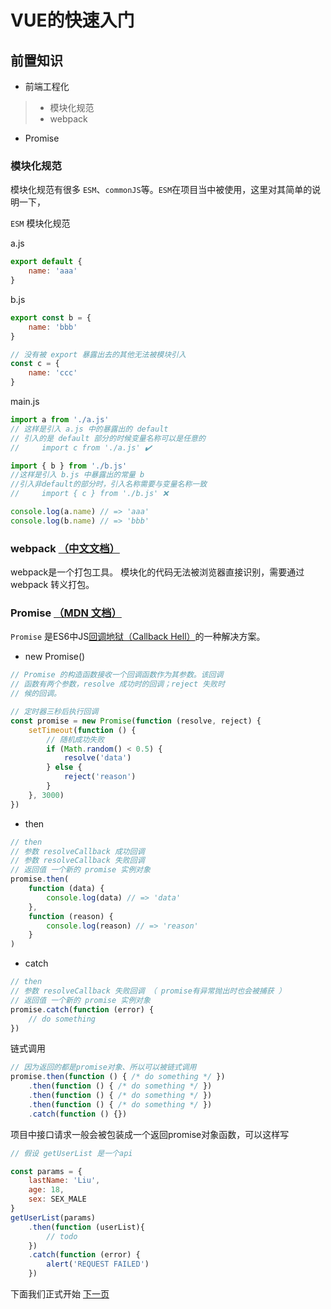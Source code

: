 # VUE的快速入门
## 前置知识
- 前端工程化
> - 模块化规范
> - webpack
- Promise
### 模块化规范
模块化规范有很多 `ESM`、`commonJS`等。`ESM`在项目当中被使用，这里对其简单的说明一下，

`ESM` 模块化规范

a.js
```javascript
export default {
    name: 'aaa'
}
```
b.js
```javascript
export const b = {
    name: 'bbb'
}

// 没有被 export 暴露出去的其他无法被模块引入
const c = {
    name: 'ccc'
}
```
main.js
```javascript
import a from './a.js' 
// 这样是引入 a.js 中的暴露出的 default
// 引入的是 default 部分的时候变量名称可以是任意的
//     import c from './a.js' ✔️

import { b } from './b.js'
//这样是引入 b.js 中暴露出的常量 b
//引入非default的部分时，引入名称需要与变量名称一致
//     import { c } from './b.js' ❌

console.log(a.name) // => 'aaa'
console.log(b.name) // => 'bbb'
```

### webpack [（中文文档）](https://webpack.docschina.org/concepts/)

webpack是一个打包工具。
模块化的代码无法被浏览器直接识别，需要通过 webpack 转义打包。

### Promise [（MDN 文档）](https://developer.mozilla.org/zh-CN/docs/Web/JavaScript/Reference/Global_Objects/Promise)
`Promise` 是ES6中JS[回调地狱（Callback Hell）](https://zhuanlan.zhihu.com/p/39580112)的一种解决方案。

- new Promise()
```javaScript
// Promise 的构造函数接收一个回调函数作为其参数。该回调
// 函数有两个参数，resolve 成功时的回调；reject 失败时
// 候的回调。

// 定时器三秒后执行回调
const promise = new Promise(function (resolve, reject) {
    setTimeout(function () {
        // 随机成功失败
        if (Math.random() < 0.5) {
            resolve('data')
        } else {
            reject('reason')
        }
    }, 3000)
})
```
- then
```javaScript
// then
// 参数 resolveCallback 成功回调
// 参数 resolveCallback 失败回调
// 返回值 一个新的 promise 实例对象
promise.then(
    function (data) {
        console.log(data) // => 'data'
    },
    function (reason) {
        console.log(reason) // => 'reason'
    }
)
```
- catch
```javaScript
// then
// 参数 resolveCallback 失败回调 （ promise有异常抛出时也会被捕获 ）
// 返回值 一个新的 promise 实例对象
promise.catch(function (error) {
    // do something
})
```
链式调用
```javaScript
// 因为返回的都是promise对象、所以可以被链式调用
promise.then(function () { /* do something */ })
    .then(function () { /* do something */ })
    .then(function () { /* do something */ })
    .then(function () { /* do something */ })
    .catch(function () {})
```
项目中接口请求一般会被包装成一个返回promise对象函数，可以这样写
```javaScript
// 假设 getUserList 是一个api

const params = {
    lastName: 'Liu',
    age: 18,
    sex: SEX_MALE
}
getUserList(params)
    .then(function (userList){
        // todo
    })
    .catch(function (error) {
        alert('REQUEST FAILED')
    })
```

下面我们正式开始 [下一页](./vue.md)